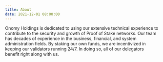 ```yaml
---
title: About
date: 2021-12-01 08:00:00
---
```

Onomy Holdings is dedicated to using our extensive technical experience to contribute to the security and growth of Proof of Stake networks. Our team has decades of experience in the business, financial, and system administration fields. By staking our own funds, we are incentivized in keeping our validators running 24/7. In doing so, all of our delegators benefit right along with us.
